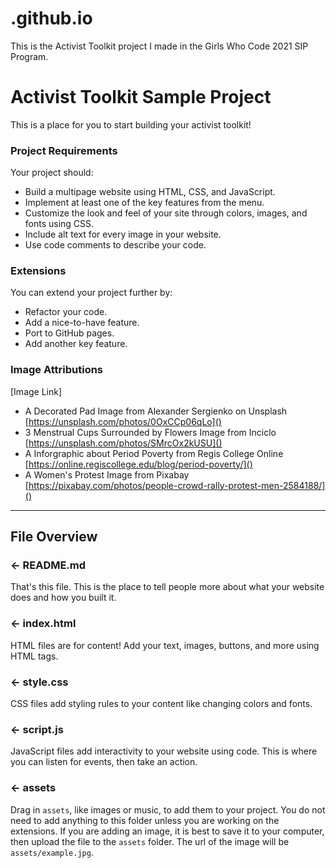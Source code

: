 # .github.io
This is the Activist Toolkit project I made in the Girls Who Code 2021 SIP Program.
# Activist Toolkit Sample Project

This is a place for you to start building your activist toolkit!


### Project Requirements
Your project should:
- Build a multipage website using HTML, CSS, and JavaScript.
- Implement at least one of the key features from the menu. 
- Customize the look and feel of your site through colors, images, and fonts using CSS.
- Include alt text for every image in your website.
- Use code comments to describe your code.


### Extensions
You can extend your project further by:
- Refactor your code.
- Add a nice-to-have feature.
- Port to GitHub pages.
- Add another key feature.


### Image Attributions
[Image Link]
- A Decorated Pad Image from Alexander Sergienko on Unsplash 
[https://unsplash.com/photos/0OxCCp06qLo]()
- 3 Menstrual Cups Surrounded by Flowers Image from Inciclo
[https://unsplash.com/photos/SMrcOx2kUSU]()
- A Inforgraphic about Period Poverty from Regis College Online
[https://online.regiscollege.edu/blog/period-poverty/]()
- A Women's Protest Image from Pixabay
[https://pixabay.com/photos/people-crowd-rally-protest-men-2584188/]()
---

## File Overview

### ← README.md

That's this file. This is the place to tell people more about what your website does and how you built it. 

### ← index.html

HTML files are for content! Add your text, images, buttons, and more using HTML tags.

### ← style.css

CSS files add styling rules to your content like changing colors and fonts. 

### ← script.js

JavaScript files add interactivity to your website using code. This is where you can listen for events, then take an action.

### ← assets

Drag in `assets`, like images or music, to add them to your project. You do not need to add anything to this folder unless you are working on the extensions. If you are adding an image, it is best to save it to your computer, then upload the file to the `assets` folder. The url of the image will be `assets/example.jpg`.
